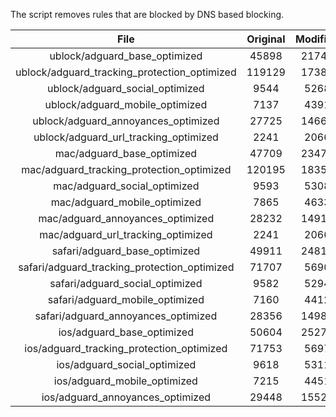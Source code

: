 The script removes rules that are blocked by DNS based blocking.


| File | Original | Modified |
|:----:|:-----:|:-----:|
| ublock/adguard_base_optimized | 45898 | 21742 |
| ublock/adguard_tracking_protection_optimized | 119129 | 17386 |
| ublock/adguard_social_optimized | 9544 | 5268 |
| ublock/adguard_mobile_optimized | 7137 | 4391 |
| ublock/adguard_annoyances_optimized | 27725 | 14669 |
| ublock/adguard_url_tracking_optimized | 2241 | 2066 |
| mac/adguard_base_optimized | 47709 | 23476 |
| mac/adguard_tracking_protection_optimized | 120195 | 18356 |
| mac/adguard_social_optimized | 9593 | 5308 |
| mac/adguard_mobile_optimized | 7865 | 4633 |
| mac/adguard_annoyances_optimized | 28232 | 14912 |
| mac/adguard_url_tracking_optimized | 2241 | 2066 |
| safari/adguard_base_optimized | 49911 | 24813 |
| safari/adguard_tracking_protection_optimized | 71707 | 5690 |
| safari/adguard_social_optimized | 9582 | 5294 |
| safari/adguard_mobile_optimized | 7160 | 4412 |
| safari/adguard_annoyances_optimized | 28356 | 14985 |
| ios/adguard_base_optimized | 50604 | 25276 |
| ios/adguard_tracking_protection_optimized | 71753 | 5697 |
| ios/adguard_social_optimized | 9618 | 5311 |
| ios/adguard_mobile_optimized | 7215 | 4451 |
| ios/adguard_annoyances_optimized | 29448 | 15522 |